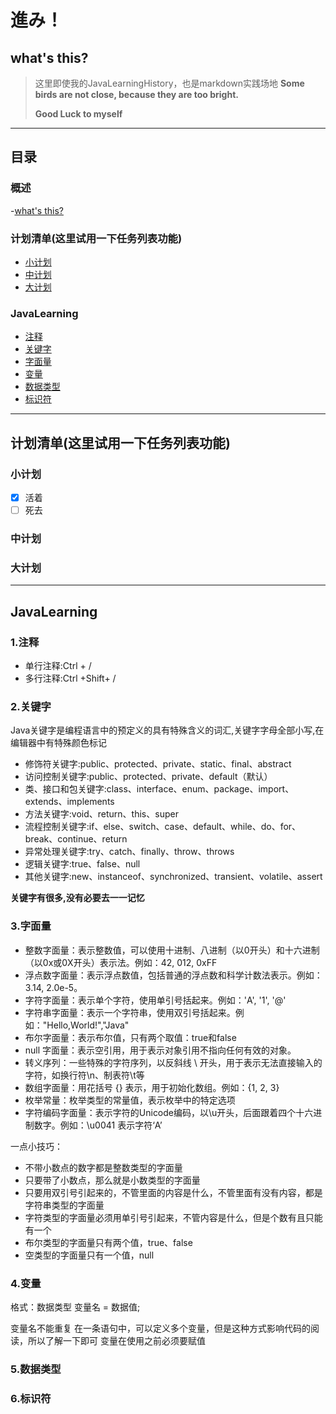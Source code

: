# 進み！
## what's this?
>这里即使我的JavaLearningHistory，也是markdown实践场地
> **Some birds are not close, because they are too bright.**
> 
> **Good Luck to myself**

---

## 目录

### 概述

-[what's this?](#what'sthis?)

### 计划清单(这里试用一下任务列表功能)

- [小计划](#小计划)
- [中计划](#中计划)
- [大计划](#大计划)

### JavaLearning

- [注释](#1注释)
- [关键字](#2关键字)
- [字面量](#3字面量)
- [变量](#4变量)
- [数据类型](#5数据类型)
- [标识符](#6标识符)

---

## 计划清单(这里试用一下任务列表功能)

### 小计划
- [x] 活着
- [ ] 死去

### 中计划

### 大计划

---

## JavaLearning

### 1.注释
- 单行注释:Ctrl + /
- 多行注释:Ctrl +Shift+ /

### 2.关键字
Java关键字是编程语言中的预定义的具有特殊含义的词汇,关键字字母全部小写,在编辑器中有特殊颜色标记
- 修饰符关键字:public、protected、private、static、final、abstract
- 访问控制关键字:public、protected、private、default（默认）
- 类、接口和包关键字:class、interface、enum、package、import、extends、implements
- 方法关键字:void、return、this、super
- 流程控制关键字:if、else、switch、case、default、while、do、for、break、continue、return
- 异常处理关键字:try、catch、finally、throw、throws
- 逻辑关键字:true、false、null
- 其他关键字:new、instanceof、synchronized、transient、volatile、assert

**关键字有很多,没有必要去一一记忆**
  
### 3.字面量

- 整数字面量：表示整数值，可以使用十进制、八进制（以0开头）和十六进制（以0x或0X开头）表示法。例如：42, 012, 0xFF 
- 浮点数字面量：表示浮点数值，包括普通的浮点数和科学计数法表示。例如：3.14, 2.0e-5。
- 字符字面量：表示单个字符，使用单引号括起来。例如：'A', '1', '@'
- 字符串字面量：表示一个字符串，使用双引号括起来。例如："Hello,World!","Java"
- 布尔字面量：表示布尔值，只有两个取值：true和false
- null 字面量：表示空引用，用于表示对象引用不指向任何有效的对象。
- 转义序列：一些特殊的字符序列，以反斜线 \ 开头，用于表示无法直接输入的字符，如换行符\n、制表符\t等
- 数组字面量：用花括号 {} 表示，用于初始化数组。例如：{1, 2, 3}
- 枚举常量：枚举类型的常量值，表示枚举中的特定选项
- 字符编码字面量：表示字符的Unicode编码，以\u开头，后面跟着四个十六进制数字。例如：\u0041 表示字符‘A’

一点小技巧：
- 不带小数点的数字都是整数类型的字面量
- 只要带了小数点，那么就是小数类型的字面量
- 只要用双引号引起来的，不管里面的内容是什么，不管里面有没有内容，都是字符串类型的字面量
- 字符类型的字面量必须用单引号引起来，不管内容是什么，但是个数有且只能有一个
- 布尔类型的字面量只有两个值，true、false
- 空类型的字面量只有一个值，null

### 4.变量

格式：数据类型 变量名 = 数据值;

变量名不能重复
在一条语句中，可以定义多个变量，但是这种方式影响代码的阅读，所以了解一下即可
变量在使用之前必须要赋值

### 5.数据类型

### 6.标识符
